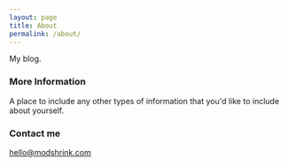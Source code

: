 ```yaml
---
layout: page
title: About
permalink: /about/
---
```


My blog.

### More Information

A place to include any other types of information that you'd like to include about yourself.

### Contact me

[hello@modshrink.com](mailto:hello@modshrink.com)
